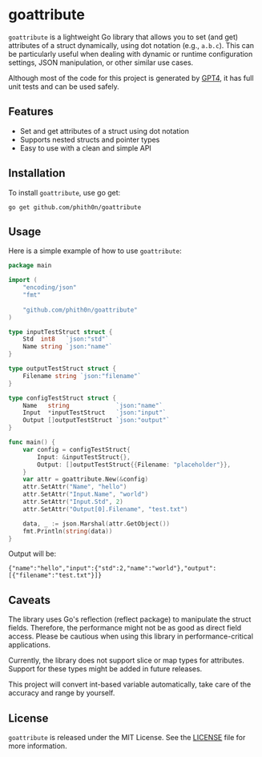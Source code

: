 # goattribute

`goattribute` is a lightweight Go library that allows you to set (and get) attributes of a struct dynamically, using dot notation (e.g., `a.b.c`). This can be particularly useful when dealing with dynamic or runtime configuration settings, JSON manipulation, or other similar use cases.

Although most of the code for this project is generated by [GPT4](https://chat.openai.com/), it has full unit tests and can be used safely.

## Features

- Set and get attributes of a struct using dot notation
- Supports nested structs and pointer types
- Easy to use with a clean and simple API

## Installation

To install `goattribute`, use go get:

```shell
go get github.com/phith0n/goattribute
```

## Usage

Here is a simple example of how to use `goattribute`:

```go
package main

import (
	"encoding/json"
	"fmt"
	
	"github.com/phith0n/goattribute"
)

type inputTestStruct struct {
	Std  int8   `json:"std"`
	Name string `json:"name"`
}

type outputTestStruct struct {
	Filename string `json:"filename"`
}

type configTestStruct struct {
	Name   string             `json:"name"`
	Input  *inputTestStruct   `json:"input"`
	Output []outputTestStruct `json:"output"`
}

func main() {
	var config = configTestStruct{
		Input: &inputTestStruct{},
		Output: []outputTestStruct{{Filename: "placeholder"}},
	}
	var attr = goattribute.New(&config)
	attr.SetAttr("Name", "hello")
	attr.SetAttr("Input.Name", "world")
	attr.SetAttr("Input.Std", 2)
	attr.SetAttr("Output[0].Filename", "test.txt")

	data, _ := json.Marshal(attr.GetObject())
	fmt.Println(string(data))
}
```

Output will be:

```
{"name":"hello","input":{"std":2,"name":"world"},"output":[{"filename":"test.txt"}]}
```

## Caveats

The library uses Go's reflection (reflect package) to manipulate the struct fields. Therefore, the performance might not be as good as direct field access. Please be cautious when using this library in performance-critical applications.

Currently, the library does not support slice or map types for attributes. Support for these types might be added in future releases.

This project will convert int-based variable automatically, take care of the accuracy and range by yourself.

## License

`goattribute` is released under the MIT License. See the [LICENSE](LICENSE) file for more information.
